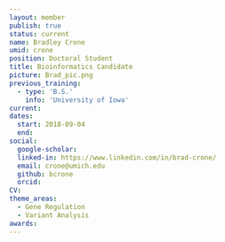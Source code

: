 ```yaml
---
layout: member
publish: true
status: current
name: Bradley Crone
umid: crone
position: Doctoral Student
title: Bioinformatics Candidate 
picture: Brad_pic.png
previous_training:
  - type: 'B.S.'
    info: 'University of Iowa'
current:
dates:
  start: 2018-09-04
  end:
social: 
  google-scholar: 
  linked-in: https://www.linkedin.com/in/brad-crone/ 
  email: crone@umich.edu
  github: bcrone
  orcid:
CV: 
theme_areas:
  - Gene Regulation
  - Variant Analysis
awards:
---
```

